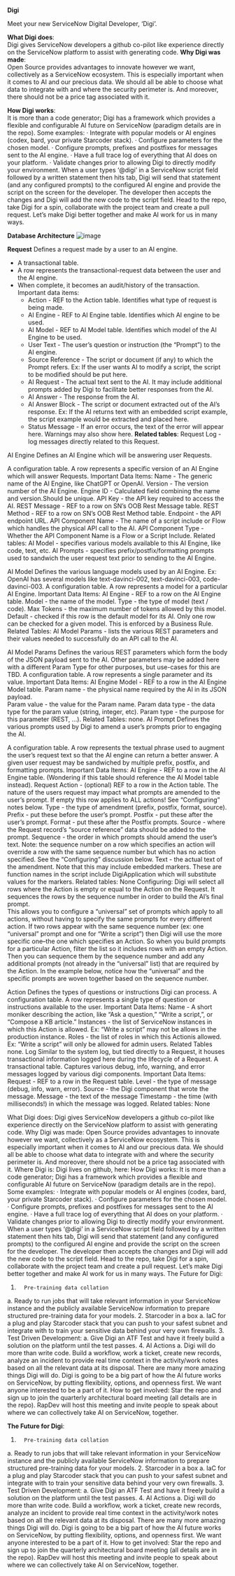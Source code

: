 **Digi**

Meet your new ServiceNow Digital Developer, ‘Digi’.

**What Digi does**:\
  Digi gives ServiceNow developers a github co-pilot like experience directly on the ServiceNow platform to assist with generating code.
**Why Digi was made**:\
  Open Source provides advantages to innovate however we want, collectively as a ServiceNow ecosystem. This is especially important when it comes to AI and our precious data. We should all be able to choose what data to integrate with and where the security perimeter is. And moreover, there should not be a price tag associated with it.

**How Digi works**:\
It is more than a code generator; Digi has a framework which provides a flexible and configurable AI future on ServiceNow (paradigm details are in the repo). Some examples:
·         Integrate with popular models or AI engines (codex, bard, your private Starcoder stack).
·         Configure parameters for the chosen model.
·         Configure prompts, prefixes and postfixes for messages sent to the AI engine.
·         Have a full trace log of everything that AI does on your platform.
·         Validate changes prior to allowing Digi to directly modify your environment.
When a user types ‘@digi’ in a ServiceNow script field followed by a written statement then hits tab, Digi will send that statement (and any configured prompts) to the configured AI engine and provide the script on the screen for the developer. The developer then accepts the changes and Digi will add the new code to the script field.
Head to the repo, take Digi for a spin, collaborate with the project team and create a pull request. Let’s make Digi better together and make AI work for us in many ways.


**Database Architecture**
![image](https://github.com/rapdev-io/digi/assets/34044520/96c1abb8-f29a-4161-b6cf-a894e03f247a)

**Request**
Defines a request made by a user to an AI engine. 
  * A transactional table.
  * A row represents the transactional-request data between the user and the AI engine.
  * When complete,  it becomes an audit/history of the transaction.
    Important data items: 
      * Action - REF to the Action table.  Identifies what type of request is being made.
      * AI Engine -  REF to AI Engine table.  Identifies which AI engine to be used.
      * AI Model - REF to AI Model table.  Identifies which model of the AI Engine to be used.
      * User Text - The user’s question or instruction (the “Prompt”) to the AI engine.
      * Source Reference - The script or document (if any) to which the Prompt refers.  Ex: If the user wants AI to modify a script, the script to be modified should be put here. 
      * AI Request -  The actual text sent to the AI.  It may include additional prompts added by Digi to facilitate better responses from the AI. 
      * AI Answer - The response from the AI.
      * AI Answer Block - The script or document extracted out of the AI’s response.  Ex: If the AI returns text with an embedded script example, the script example would be extracted and placed here.
      * Status Message - If an error occurs, the text of the error will appear here.  Warnings may also show here. 
**Related tables**: 
  Request Log - log messages directly related to this Request. 



AI Engine
Defines an AI Engine which will be answering user Requests.

A configuration table.
A row represents a specific version of an AI Engine which will answer Requests.
Important Data Items:
Name - The generic name of the AI Engine, like ChatGPT or OpenAI.
Version - The version number of the AI Engine.
Engine ID - Calculated field combining the name and version.Should be unique.
API Key - the API key required to access the AI.
REST Message - REF to a row on SN’s OOB Rest Message table.
REST Method - REF to a row on SN’s OOB Rest Method table.
Endpoint - the API endpoint URL.
API Component Name - The name of a script include or Flow which handles the physical API call to the AI.
API Component Type - Whether the API Component Name is a Flow or a Script Include.
Related tables: 
AI Model - specifies various models available to this AI Engine, like code, text, etc.
AI Prompts - specifies prefix/postfix/formatting prompts used to sandwich the user request text prior to sending to the AI Engine.

AI Model
Defines the various language models used by an AI Engine.  Ex:  OpenAI has several models like text-davinci-002, text-davinci-003, code-davinci-003.
A configuration table.
A row represents a model for a particular AI Engine.
Important Data Items:
AI Engine - REF to a row on the AI Engine table.
Model - the name of the model.
Type - the type of model (text / code).
Max Tokens - the maximum number of tokens allowed by this model.
Default - checked if this row is the default model for its AI.  Only one row can be checked for a given model.  This is enforced by a Business Rule.
Related Tables:
AI Model Params - lists the various REST parameters and their values needed to successfully do an API call to the AI.

AI Model Params
Defines the various REST parameters which form the body of the JSON payload sent to the AI.  Other parameters may be added here with a different Param Type for other purposes, but use-cases for this are TBD.
A configuration table.
A row represents a single parameter and its value.
Important Data Items: 
AI Engine Model - REF to a row in the AI Engine Model table.
Param name - the physical name required by the AI in its JSON payload.  
Param value - the value for the Param name. 
Param data type - the data type for the param value (string, integer, etc).
Param type - the purpose for this parameter (REST, …).
Related Tables: 
none.
AI Prompt
Defines the various prompts used by Digi to amend a user’s prompts prior to engaging the AI.

A configuration table.
A row represents the textual phrase used to augment the user’s request text so that the AI engine can return a better answer. 
A given user request may be sandwiched by multiple prefix, postfix, and formatting prompts.
Important Data Items: 
AI Engine - REF to a row in the AI Engine table. (Wondering if this table should reference the AI Model table instead).
Request Action - (optional) REF to a row in the Action table.  The nature of the users request may impact what prompts are amended to the user’s prompt.  If empty this row applies to ALL actions!   See “Configuring” notes below.
Type - the type of amendment (prefix, postfix, format, source).  
Prefix - put these before the user’s prompt.
Postfix - put these after the user’s prompt.
Format - put these after the Postfix prompts.
Source - where the Request record’s “source reference” data should be added to the prompt.
Sequence - the order in which prompts should amend the user’s text.
Note:  the sequence number on a row which specifies an action will override a row with the same sequence number but which has no action specified.  See the “Configuring” discussion below. 
Text - the actual text of the amendment.   Note that this may include embedded <functionName> markers.  These are function names in the script include DigiApplication which will substitute values for the markers.
Related tables:
None
Configuring: 
Digi will select all rows where the Action is empty or equal to the Action on the Request.  It sequences the rows by the sequence number in order to build the AI’s final prompt.  
This allows you to configure a “universal” set of prompts which apply to all actions, without having to specify the same prompts for every different action.
If two rows appear with the same sequence number (ex:  one “universal” prompt and one for “Write a script”) then Digi will use the more specific one–the one which specifies an Action.
So when you build prompts for a particular Action, filter the list so it includes rows with an empty Action.  Then you can sequence them by the sequence number and add any additional prompts (not already in the “universal” list) that are required by the Action. 
In the example below, notice how the “universal” and the specific prompts are woven together based on the sequence number.

Action
Defines the types of questions or instructions Digi can process.
A configuration table.
A row represents a single type of question or instructions available to the user.
Important Data Items: 
Name - A short moniker describing the action, like “Ask a question,” “Write a script,”, or “Compose a KB article.”
Instances - the list of ServiceNow instances in which this Action is allowed.  Ex: “Write a script” may not be allows in the production instance. 
Roles - the list of roles in which this Actionis allowed.  Ex:  “Write a script” will only be allowed for admin users.
Related Tables
none.
Log
Similar to the system log, but tied directly to a Request, it houses transactional information logged here during the lifecycle of a Request.
A transactional table.
Captures various debug, info, warning, and error messages logged by various digi components.
Important Data Items:
Request - REF to a row in the Request table.
Level - the type of message (debug, info, warn, error).
Source - the Digi component that wrote the message.
Message - the text of the message
Timestamp - the time (with milliseconds!) in which the message was logged.
Related tables: 
None



What Digi does:
Digi gives ServiceNow developers a github co-pilot like experience directly on the ServiceNow platform to assist with generating code.
Why Digi was made:
Open Source provides advantages to innovate however we want, collectively as a ServiceNow ecosystem. This is especially important when it comes to AI and our precious data. We should all be able to choose what data to integrate with and where the security perimeter is. And moreover, there should not be a price tag associated with it.
Where Digi is:
Digi lives on github, here:
How Digi works:
It is more than a code generator; Digi has a framework which provides a flexible and configurable AI future on ServiceNow (paradigm details are in the repo). Some examples:
·         Integrate with popular models or AI engines (codex, bard, your private Starcoder stack).
·         Configure parameters for the chosen model.
·         Configure prompts, prefixes and postfixes for messages sent to the AI engine.
·         Have a full trace log of everything that AI does on your platform.
·         Validate changes prior to allowing Digi to directly modify your environment.
When a user types ‘@digi’ in a ServiceNow script field followed by a written statement then hits tab, Digi will send that statement (and any configured prompts) to the configured AI engine and provide the script on the screen for the developer. The developer then accepts the changes and Digi will add the new code to the script field.
Head to the repo, take Digi for a spin, collaborate with the project team and create a pull request. Let’s make Digi better together and make AI work for us in many ways.
The Future for Digi:
1.       Pre-training data collation
a.       Ready to run jobs that will take relevant information in your ServiceNow instance and the publicly available ServiceNow information to prepare structured pre-training data for your models.
2.       Starcoder in a box
a.       IaC for a plug and play Starcoder stack that you can push to your safest subnet and integrate with to train your sensitive data behind your very own firewalls.
3.       Test Driven Development:
a.       Give Digi an ATF Test and have it freely build a solution on the platform until the test passes.
4.       AI Actions
a.       Digi will do more than write code. Build a workflow, work a ticket, create new records, analyze an incident to provide real time context in the activity/work notes based on all the relevant data at its disposal.
There are many more amazing things Digi will do. Digi is going to be a big part of how the AI future works on ServiceNow, by putting flexibility, options, and openness first.
We want anyone interested to be a part of it.
How to get involved:
Star the repo and sign up to join the quarterly architectural board meeting (all details are in the repo). RapDev will host this meeting and invite people to speak about where we can collectively take AI on ServiceNow, together.






**The Future for Digi**:
1.       Pre-training data collation
a.       Ready to run jobs that will take relevant information in your ServiceNow instance and the publicly available ServiceNow information to prepare structured pre-training data for your models.
2.       Starcoder in a box
a.       IaC for a plug and play Starcoder stack that you can push to your safest subnet and integrate with to train your sensitive data behind your very own firewalls.
3.       Test Driven Development:
a.       Give Digi an ATF Test and have it freely build a solution on the platform until the test passes.
4.       AI Actions
a.       Digi will do more than write code. Build a workflow, work a ticket, create new records, analyze an incident to provide real time context in the activity/work notes based on all the relevant data at its disposal.
There are many more amazing things Digi will do. Digi is going to be a big part of how the AI future works on ServiceNow, by putting flexibility, options, and openness first.
We want anyone interested to be a part of it.
How to get involved:
Star the repo and sign up to join the quarterly architectural board meeting (all details are in the repo). RapDev will host this meeting and invite people to speak about where we can collectively take AI on ServiceNow, together.

